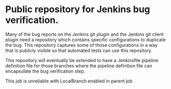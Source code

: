 # Public repository for Jenkins bug verification.

Many of the bug reports on the Jenkins git plugin and the Jenkins git
client plugin need a repository which contains specific configurations to
duplicate the bug.  This repository captures some of those configurations
in a way that is publicly visible so that automated tests can use this
repository.

This repository will eventually be extended to have a Jenkinsfile pipeline
definition file for those branches where the pipeline definition file
can encapsulate the bug verification step.

This job is unreliable with LocalBranch enabled in parent job
